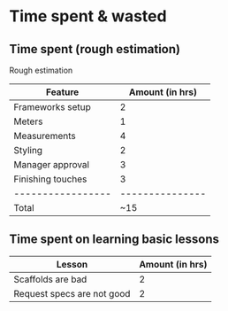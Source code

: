 # Time spent & wasted

## Time spent (rough estimation)
Rough estimation

| Feature           | Amount (in hrs) |
| ----------------- | --------------- |
| Frameworks setup  | 2               |
| Meters            | 1               |
| Measurements      | 4               |
| Styling           | 2               |
| Manager approval  | 3               |
| Finishing touches | 3               |
| ----------------- | --------------- |
| Total             | ~15             |


## Time spent on learning basic lessons

| Lesson                     | Amount (in hrs) |
| -------------------------- | --------------- |
| Scaffolds are bad          | 2               |
| Request specs are not good | 2               |
